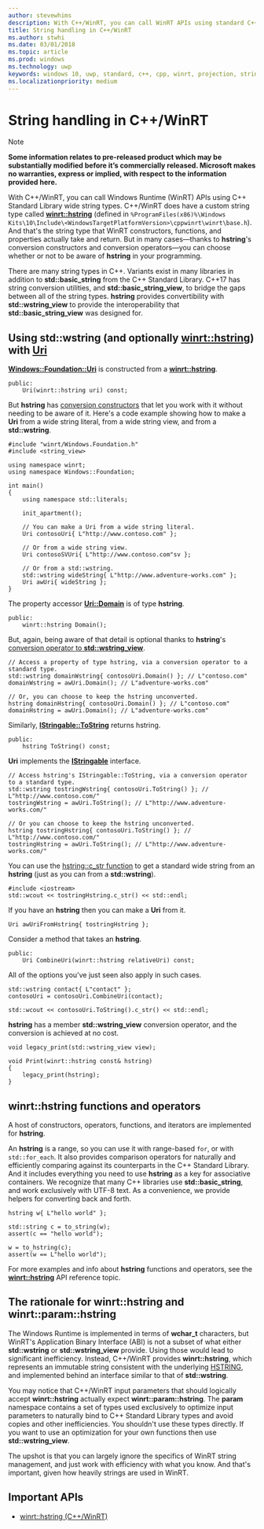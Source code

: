 ```yaml
---
author: stevewhims
description: With C++/WinRT, you can call WinRT APIs using standard C++ wide string types, or you can use the winrt::hstring type.
title: String handling in C++/WinRT
ms.author: stwhi
ms.date: 03/01/2018
ms.topic: article
ms.prod: windows
ms.technology: uwp
keywords: windows 10, uwp, standard, c++, cpp, winrt, projection, string
ms.localizationpriority: medium
---
```


# String handling in C++/WinRT
> [!NOTE]
> **Some information relates to pre-released product which may be substantially modified before it’s commercially released. Microsoft makes no warranties, express or implied, with respect to the information provided here.**

With C++/WinRT, you can call Windows Runtime (WinRT) APIs using C++ Standard Library wide string types. C++/WinRT does have a custom string type called [**winrt::hstring**](/uwp/cpp-ref-for-winrt/hstring?branch=live) (defined in `%ProgramFiles(x86)%\Windows Kits\10\Include\<WindowsTargetPlatformVersion>\cppwinrt\winrt\base.h`). And that's the string type that WinRT constructors, functions, and properties actually take and return. But in many cases&mdash;thanks to **hstring**'s conversion constructors and conversion operators&mdash;you can choose whether or not to be aware of **hstring** in your programming.

There are many string types in C++. Variants exist in many libraries in addition to **std::basic_string** from the C++ Standard Library. C++17 has string conversion utilities, and **std::basic_string_view**, to bridge the gaps between all of the string types. **hstring** provides convertibility with **std::wstring_view** to provide the interoperability that **std::basic_string_view** was designed for.

## Using **std::wstring** (and optionally [**winrt::hstring**](/uwp/cpp-ref-for-winrt/hstring?branch=live)) with [**Uri**](/uwp/api/windows.foundation.uri?branch=live)

[**Windows::Foundation::Uri**](/uwp/api/windows.foundation.uri?branch=live) is constructed from a [**winrt::hstring**](/uwp/cpp-ref-for-winrt/hstring?branch=live).

```cppwinrt
public:
	Uri(winrt::hstring uri) const;
```

But **hstring** has [conversion constructors](/uwp/api/windows.foundation.uri?branch=live#hstringhstring-constructor) that let you work with it without needing to be aware of it. Here's a code example showing how to make a **Uri** from a wide string literal, from a wide string view, and from a **std::wstring**.

```cppwinrt
#include "winrt/Windows.Foundation.h"
#include <string_view>

using namespace winrt;
using namespace Windows::Foundation;

int main()
{
	using namespace std::literals;

	init_apartment();

	// You can make a Uri from a wide string literal.
	Uri contosoUri{ L"http://www.contoso.com" };

	// Or from a wide string view.
	Uri contosoSVUri{ L"http://www.contoso.com"sv };

	// Or from a std::wstring.
	std::wstring wideString{ L"http://www.adventure-works.com" };
	Uri awUri{ wideString };
}
```

The property accessor [**Uri::Domain**](https://docs.microsoft.com/uwp/api/windows.foundation.uri.Domain) is of type **hstring**.

```cppwinrt
public:
	winrt::hstring Domain();
```

But, again, being aware of that detail is optional thanks to **hstring**'s [conversion operator to **std::wstring_view**](/uwp/api/windows.foundation.uri?branch=live#hstringoperator-stdwstringview).

```cppwinrt
// Access a property of type hstring, via a conversion operator to a standard type.
std::wstring domainWstring{ contosoUri.Domain() }; // L"contoso.com"
domainWstring = awUri.Domain(); // L"adventure-works.com"

// Or, you can choose to keep the hstring unconverted.
hstring domainHstring{ contosoUri.Domain() }; // L"contoso.com"
domainHstring = awUri.Domain(); // L"adventure-works.com"
```

Similarly, [**IStringable::ToString**](https://msdn.microsoft.com/library/windows/desktop/dn302136) returns hstring.

```cppwinrt
public:
	hstring ToString() const;
```

**Uri** implements the [**IStringable**](https://msdn.microsoft.com/library/windows/desktop/dn302135) interface.

```cppwinrt
// Access hstring's IStringable::ToString, via a conversion operator to a standard type.
std::wstring tostringWstring{ contosoUri.ToString() }; // L"http://www.contoso.com/"
tostringWstring = awUri.ToString(); // L"http://www.adventure-works.com/"

// Or you can choose to keep the hstring unconverted.
hstring tostringHstring{ contosoUri.ToString() }; // L"http://www.contoso.com/"
tostringHstring = awUri.ToString(); // L"http://www.adventure-works.com/"
```

You can use the [hstring::c_str function](/uwp/api/windows.foundation.uri?branch=live#hstringcstr-function) to get a standard wide string from an **hstring** (just as you can from a **std::wstring**).

```cppwinrt
#include <iostream>
std::wcout << tostringHstring.c_str() << std::endl;
```
If you have an **hstring** then you can make a **Uri** from it.

```cppwinrt
Uri awUriFromHstring{ tostringHstring };
```

Consider a method that takes an **hstring**.

```cppwinrt
public:
	Uri CombineUri(winrt::hstring relativeUri) const;
```

All of the options you've just seen also apply in such cases.

```cppwinrt
std::wstring contact{ L"contact" };
contosoUri = contosoUri.CombineUri(contact);
	
std::wcout << contosoUri.ToString().c_str() << std::endl;
```

**hstring** has a member **std::wstring_view** conversion operator, and the conversion is achieved at no cost.

```cppwinrt
void legacy_print(std::wstring_view view);

void Print(winrt::hstring const& hstring)
{
	legacy_print(hstring);
}
```

## **winrt::hstring** functions and operators
A host of constructors, operators, functions, and iterators are implemented for **hstring**.

An **hstring** is a range, so you can use it with range-based `for`, or with `std::for_each`. It also provides comparison operators for naturally and efficiently comparing against its counterparts in the C++ Standard Library. And it includes everything you need to use **hstring** as a key for associative containers. We recognize that many C++ libraries use **std::basic_string**, and work exclusively with UTF-8 text. As a convenience, we provide helpers for converting back and forth.

```cppwinrt
hstring w{ L"hello world" };
 
std::string c = to_string(w);
assert(c == "hello world");
 
w = to_hstring(c);
assert(w == L"hello world");
```

For more examples and info about **hstring** functions and operators, see the [**winrt::hstring**](/uwp/cpp-ref-for-winrt/hstring?branch=live) API reference topic.

## The rationale for **winrt::hstring** and **winrt::param::hstring**
The Windows Runtime is implemented in terms of **wchar_t** characters, but WinRT's Application Binary Interface (ABI) is not a subset of what either **std::wstring** or **std::wstring_view** provide. Using those would lead to significant inefficiency. Instead, C++/WinRT provides **winrt::hstring**, which represents an immutable string consistent with the underlying [HSTRING](https://msdn.microsoft.com/library/windows/desktop/br205775), and implemented behind an interface similar to that of **std::wstring**. 

You may notice that C++/WinRT input parameters that should logically accept **winrt::hstring** actually expect **winrt::param::hstring**. The **param** namespace contains a set of types used exclusively to optimize input parameters to naturally bind to C++ Standard Library types and avoid copies and other inefficiencies. You shouldn't use these types directly. If you want to use an optimization for your own functions then use **std::wstring_view**.

The upshot is that you can largely ignore the specifics of WinRT string management, and just work with efficiency with what you know. And that's important, given how heavily strings are used in WinRT.

## Important APIs
* [winrt::hstring (C++/WinRT)](/uwp/cpp-ref-for-winrt/hstring?branch=live)
